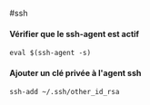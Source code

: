 #ssh

#### Vérifier que le ssh-agent est actif
```eval $(ssh-agent -s)```

#### Ajouter un clé privée à l'agent ssh
```ssh-add ~/.ssh/other_id_rsa```	
